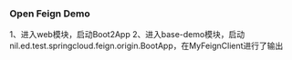 ### Open Feign Demo
1、进入web模块，启动Boot2App
2、进入base-demo模块，启动nil.ed.test.springcloud.feign.origin.BootApp，在MyFeignClient进行了输出
